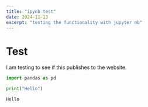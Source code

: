 ```yaml
---
title: "ipynb test"
date: 2024-11-13
excerpt: "testing the functionality with jupyter nb"
---
```


# Test
I am testing to see if this publishes to the website.

```python
import pandas as pd
```


```python
print("Hello")
```

    Hello

